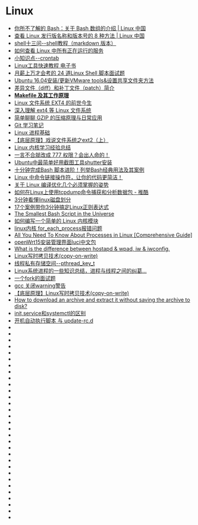 # Linux

*   [你所不了解的 Bash：关于 Bash 数组的介绍 | Linux 中国](https://mp.weixin.qq.com/s?__biz=MjM5NjQ4MjYwMQ==&mid=2664611625&idx=2&sn=3972c9c37c35feade483a6d217a691af&chksm=bdce846f8ab90d793a14da241cd320e04932320287b95c6c7f4d965f0a96dd9bb567a35c1362&mpshare=1&scene=23&srcid=0715VvYjkiRJyhosbgVaD6bo#rd)
*   [查看 Linux 发行版名称和版本号的 8 种方法 | Linux 中国](https://mp.weixin.qq.com/s?__biz=MjM5NjQ4MjYwMQ==&mid=2664610995&idx=1&sn=41b2af8ee8948a9ed69148a7d1d0c541&chksm=bdce87f58ab90ee38939bda56450c0ce7a3f59e82a99c655bea83b9a833ec86b9704ac3c3ae1&scene=0&ascene=7&devicetype=android-26&version=26060240&nettype=cmnet&abtest_cookie=BAABAAoACwAMAA0ABQA%2Bix4Ad4seAJaMHgBijR4APY4eAAAA&lang=zh_CN&pass_ticket=lsjKFFYwhPwYFJd2s14tuElFIajYhp0%2B2j9cB4nMURB%2BfNstjV18jIrVHLCtPI3z&wx_header=1)
*   [shell十三问--shell教程（markdown 版本）](https://github.com/wzb56/13_questions_of_shell)
*   [如何查看 Linux 中所有正在运行的服务](https://linux.cn/article-9918-1.html)
*   [小知识点--crontab](http://www.cnblogs.com/qiyeboy/p/9464262.html)
*   [Linux工具快速教程 电子书](https://linuxtools-rst.readthedocs.io/zh_CN/latest/index.html)
*   [月薪上万才会考的 24 道Linux Shell 脚本面试题](https://mp.weixin.qq.com/s?__biz=MzI4MDEwNzAzNg==&mid=2649444706&idx=1&sn=e96603a22a104933834b01d5fad13882&chksm=f3a27011c4d5f9074c91bb3f8b76e9a620be2f01b37136b1c8a56cee9c99a53e0d6bc37bb80c&mpshare=1&scene=23&srcid=0803uR0yQxj38XZhmNf0BJwZ#rd)
*   [Ubuntu 16.04安装/更新VMware tools&设置共享文件夹方法](https://blog.csdn.net/wkw1125/article/details/53946371)
*   [差异文件（diff）和补丁文件（patch）简介](https://linux.cn/article-10005-1.html)
*   [**Makefile 及其工作原理**](https://linux.cn/article-10001-1.html?utm_source=tuicool&utm_medium=referral)
*   [Linux 文件系统 EXT4 的前世今生](https://www.oschina.net/translate/introduction-ext4-filesystem)
*   [深入理解 ext4 等 Linux 文件系统](https://mp.weixin.qq.com/s?__biz=MzAxODI5ODMwOA==&mid=2666542848&idx=1&sn=329ba5ea024a6b27600ffe280b52cd02&chksm=80dcf3abb7ab7abdf123388514656dede3dd75725160947f9e06e6ae277971d473f3622b5914&mpshare=1&scene=23&srcid=0914ChLw8NlLioWLgXip38FY#rd)
*   [简单聊聊 GZIP 的压缩原理与日常应用](https://github.com/rccoder/blog/issues/32?utm_source=tuicool&utm_medium=referral)
*   [Git 学习笔记](http://www.ppbibo.info/?p=354)
*   [Linux 进程基础](https://mp.weixin.qq.com/s?__biz=MzAxODI5ODMwOA==&mid=2666542882&idx=2&sn=f8a2ce32d9309425884e477457c4216d&chksm=80dcf389b7ab7a9f38d5a5c03c006e4771838e901b088297f93985a7b2ccbe0bd9dfaae5be11&mpshare=1&scene=23&srcid=09208B1FbTVhkKgAcv3wRas8#rd)
*   [【底层原理】戏说文件系统之ext2（上）](https://mp.weixin.qq.com/s?__biz=MzIwNTc4NTEwOQ==&mid=2247485761&idx=1&sn=65b709f060444db199420e1f6b24d31c&chksm=972ad83ba05d512d0a53001b9a84269a3ddfef13cc7a8eef060735f5ffabb63b9712a1fb8e1e&mpshare=1&scene=23&srcid=0920seDYTZekH7QWpq50AAzF#rd)
*   [Linux 内核学习经验总结](https://mp.weixin.qq.com/s?__biz=MzA3OTgyMDcwNg==&mid=2650635730&idx=1&sn=af05930e99412f34b714f4b29c0ab81c&chksm=87a47f1fb0d3f609a0d2f41a8dac29ccfe6caf4e97b7830e3b7f5f42da2f3c55ab63f789444e&mpshare=1&scene=23&srcid=0920ElJKozobODBwd44oVswv#rd)
*   [一言不合就改成 777 权限？会出人命的！](https://mp.weixin.qq.com/s?__biz=MzAwOTQ4MzY1Nw==&mid=2247486747&idx=1&sn=2d260a3db1b63432f8ddea970abfd181&chksm=9b5fa9fdac2820eb61c13b89c869e6131cfdeae4c403e8db77fc6f5e659129c1eea2de85c012&mpshare=1&scene=23&srcid=0920I5XqiG1Y60KzcncIeB0y#rd)
*   [Ubuntu中最简单好用截图工具shutter安装](https://blog.csdn.net/wd2014610/article/details/72860009)
*   [十分钟完成Bash 脚本进阶！列举Bash经典用法及其案例](https://mp.weixin.qq.com/s?__biz=MzI0MDQ4MTM5NQ==&mid=2247486900&idx=1&sn=49a671a6509a70a8e71fff7ae0d22f2c&chksm=e91b68a8de6ce1be5165b5e81d4e461c7d9267bd79d28646fe44b2c453f773fd49d6f663f2f1&mpshare=1&scene=23&srcid=0920iaG0a3z7xR7LhRFQ56qD#rd)
*   [Linux 中命令链接操作符，让你的代码更简洁！](https://mp.weixin.qq.com/s?__biz=MzA3OTgyMDcwNg==&mid=2650635721&idx=1&sn=c1b1955b76a246ed90b420b8fadd46d1&chksm=87a47f04b0d3f6124c301fbba58cc52aca7f96c638f77ba169af878f6f0cde66c80ab887f4f5&mpshare=1&scene=23&srcid=09260ubcNdJQ2EziLSnqEvyr#rd)
*   [关于 Linux 编译优化几个必须掌握的姿势](https://mp.weixin.qq.com/s/CIYzI6SAWcHWTD6z3PvOuQ?utm_source=tuicool&utm_medium=referral)
*   [如何在Linux上使用tcpdump命令捕获和分析数据包 - 推酷](http://os.51cto.com/art/201809/584122.htm?utm_source=tuicool&utm_medium=referral)
*   [3分钟看懂linux磁盘划分](https://mp.weixin.qq.com/s?__biz=MzI4MDEwNzAzNg==&mid=2649444877&idx=1&sn=62bb9e5612da34dfacb943f0ce6af9bb&chksm=f3a2737ec4d5fa6805a5d2d748c0b906a4c2707dc72361fb9cc4677e88cad7f246d6fbb61f8b&scene=0&ascene=14&devicetype=android-26&version=26060739&nettype=cmnet&abtest_cookie=AwABAAoACwAMAAYAPoseACWXHgAKmB4ANpgeAHeYHgChmB4AAAA%3D&lang=zh_CN&pass_ticket=tqg0vPML%2BTARLJOLY%2Ftw59g6C1%2Bf20Y782OQrJaIhR2lXQpvSa3mHgK6ggoIP0Ak&wx_header=1)
*   [17个案例带你3分钟搞定Linux正则表达式](https://mp.weixin.qq.com/s?__biz=MzI4MDEwNzAzNg==&mid=2649445080&idx=1&sn=16355547d16aadfe6e0856e6918e8056&chksm=f3a273abc4d5fabde136d578ca41990f4c99d83f9b7d3788f01178fd384a4fc5a729b2097c45&mpshare=1&scene=23&srcid=09287O5TcbuBAYdDKng1UP33#rd)
*   [The Smallest Bash Script in the Universe](https://blog.twentytwotabs.com/the-smallest-bash-program-in-the-universe/)
*   [如何编写一个简单的 Linux 内核模块](https://www.oschina.net/translate/writing-a-simple-linux-kernel-module?utm_source=tuicool&utm_medium=referral)
*   [linux内核 for_each_process报错问题](https://blog.csdn.net/zyf2333/article/details/80042893)
*   [All You Need To Know About Processes in Linux [Comprehensive Guide]](https://www.tecmint.com/linux-process-management/)
*   [openWrt15安装管理界面luci中文包](http://blog.sina.com.cn/s/blog_5f66526e0102werg.html)
*   [What is the difference between hostapd & wpad, iw & iwconfig.](https://forum.archive.openwrt.org/viewtopic.php?id=32555)
*   [Linux写时拷贝技术(copy-on-write)](http://www.cnblogs.com/biyeymyhjob/archive/2012/07/20/2601655.html?utm_source=tuicool&utm_medium=referral)
*   [线程私有存储空间--pthread_key_t](https://blog.csdn.net/yusiguyuan/article/details/21785641)
*   [Linux系统进程的一些知识总结，进程与线程之间的纠葛...](http://os.51cto.com/art/201805/575068.htm?utm_source=tuicool&utm_medium=referral)
*   [一个fork的面试题](https://www.cnblogs.com/ittinybird/p/4492098.html)
*   [gcc 关闭warning警告](https://blog.csdn.net/qq_14821541/article/details/54314490)
*   [【底层原理】Linux写时拷贝技术(copy-on-write)](https://mp.weixin.qq.com/s?__biz=MzIwNTc4NTEwOQ==&mid=2247486044&idx=1&sn=0fb6684d56d647a7af8c6903530987ba&chksm=972adb26a05d52303388512d4d6ef25063a2dcec4309e7175148b4da77c3b7db62fff6d7e651&mpshare=1&scene=23&srcid=1023geH04ieRruoV1cdJTXXD#rd)
*   [How to download an archive and extract it without saving the archive to disk?](https://unix.stackexchange.com/questions/85194/how-to-download-an-archive-and-extract-it-without-saving-the-archive-to-disk)
*   [init,service和systemctl的区别](https://blog.csdn.net/lineuman/article/details/52578399)
*   [开机自动执行脚本 与 update-rc.d](https://blog.csdn.net/jiaoyongqing134/article/details/54914808)
*   []()
*   []()
*   []()
*   []()
*   []()
*   []()
*   []()
*   []()
*   []()
*   []()
*   []()
*   []()
*   []()
*   []()
*   []()
*   []()
*   []()
*   []()
*   []()
*   []()
*   []()
*   []()
*   []()
*   []()
*   []()
*   []()
*   []()
*   []()
*   []()
*   []()
*   []()


